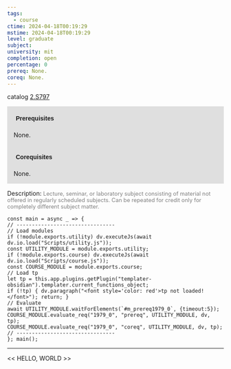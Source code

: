 ```yaml
---
tags:
  - course
ctime: 2024-04-18T00:19:29
mstime: 2024-04-18T00:19:29
level: graduate
subject: 
university: mit
completion: open
percentage: 0
prereq: None.
coreq: None.
---
```


catalog [2.S797](http://student.mit.edu/catalog/m2c.html#2.S797)

<span style="display: block; padding: 15px; background-color: rgb(100, 100, 100, 0.2);"><font id="m_prereq1979_0" style="display: block; font-family: Arial, sans-serif; font-weight: bold; padding: 5px">Prerequisites</font><br><span id="prereq1979_0">None.</span></span>
<span style="display: block; padding: 15px; background-color: rgb(100, 100, 100, 0.2);"><font id="m_coreq1979_0" style="display: block; font-family: Arial, sans-serif; font-weight: bold; padding: 5px">Corequisites</font><br><span id="coreq1979_0">None.</span></span>

<font style="">Description:</font>
<font style="color: grey; font-size: 0.8rem;">Lecture, seminar, or laboratory subject consisting of material not offered in regularly scheduled subjects. Can be repeated for credit only for completely different subject matter.</font>

```dataviewjs
const main = async _ => {
// --------------------------------
// Load modules
if (!module.exports.utility) dv.executeJs(await dv.io.load("Scripts/utility.js"));
const UTILITY_MODULE = module.exports.utility;
if (!module.exports.course) dv.executeJs(await dv.io.load("Scripts/course.js"));
const COURSE_MODULE = module.exports.course;
// Load tp
let tp = this.app.plugins.getPlugin("templater-obsidian").templater.current_functions_object;
if (!tp) { dv.paragraph("<font style='color: red'>tp not loaded!</font>"); return; }
// Evaluate
await UTILITY_MODULE.waitForElements(`#m_prereq1979_0`, {timeout:5});
COURSE_MODULE.evaluate_req("1979_0", "prereq", UTILITY_MODULE, dv, tp);
COURSE_MODULE.evaluate_req("1979_0", "coreq", UTILITY_MODULE, dv, tp);
// --------------------------------
}; main();
```

---

<< HELLO, WORLD >>
